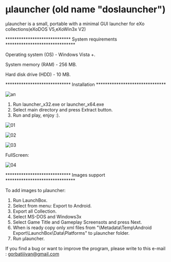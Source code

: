 # µlauncher (old name "doslauncher")

µlauncher is a small, portable with a minimal GUI launcher for eXo collections(eXoDOS V5,eXoWin3x V2)



*****************************   System requirements   *******************************

Operating system (OS) - Windows Vista +.

System memory (RAM) - 256 MB.

Hard disk drive (HDD) - 10 MB.

*****************************   Installation   *******************************

![ап](https://user-images.githubusercontent.com/84850541/146141661-9b5dfb1a-cbbc-41ce-914e-c6d50072de8b.PNG)


1. Run launcher_x32.exe or launcher_x64.exe
2. Select main directory and press Extract button. 
4. Run and play, enjoy :).


![01](https://user-images.githubusercontent.com/84850541/150687142-32c91301-2c3a-444c-a7c1-f46a33e92f87.PNG)

![02](https://user-images.githubusercontent.com/84850541/150687151-6bc05c61-70db-4859-815c-468b9fd14494.PNG)

![03](https://user-images.githubusercontent.com/84850541/150687153-17eda32d-e08c-4f85-b9ee-422096639dde.PNG)



FullScreen:

![04](https://user-images.githubusercontent.com/84850541/150687137-cf4014fb-d438-47a2-8c1e-14d149dbd057.PNG)




*****************************   Images support   *******************************

To add images to µlauncher:
1. Run LaunchBox.
2. Select from menu: Export to Android.
3. Export all Collection.
4. Select MS-DOS and Windows3x
5. Select Game Title and Gameplay Screensots and press Next.
6. When is ready copy only xml files from "\Metadata\Temp\Android Export\LaunchBox\Data\Platforms\" to µlauncher folder.
7. Run µlauncher.



If you find a bug or want to improve the program, please write to this e-mail : gorbatiiivan@gmail.com


